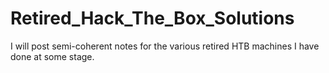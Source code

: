 # Retired_Hack_The_Box_Solutions

I will post semi-coherent notes for the various retired
HTB machines I have done at some stage.
